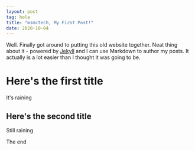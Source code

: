 ```yaml
---
layout: post
tag: hola
title: "msmctech, My First Post!"
date: 2020-10-04
---
```


Well. Finally got around to putting this old website together. Neat thing about it - powered by [Jekyll](http://jekyllrb.com) and I can use Markdown to author my posts. It actually is a lot easier than I thought it was going to be.

# Here's the first title
It's raining

## Here's the second title
Still raining

The end
